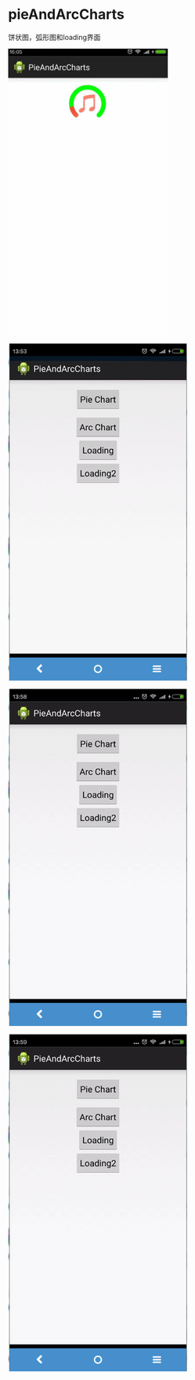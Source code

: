# pieAndArcCharts
饼状图，弧形图和loading界面

![image](https://raw.githubusercontent.com/TryLoveCatch/pieAndArcCharts/master/5.gif)

![image](https://raw.githubusercontent.com/TryLoveCatch/pieAndArcCharts/master/1.gif)

![image](https://raw.githubusercontent.com/TryLoveCatch/pieAndArcCharts/master/3.gif)

![image](https://raw.githubusercontent.com/TryLoveCatch/pieAndArcCharts/master/4.gif)
